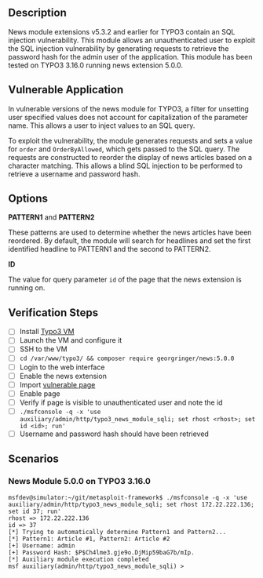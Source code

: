 ## Description

News module extensions v5.3.2 and earlier for TYPO3 contain an SQL injection vulnerability. This module allows an unauthenticated user to exploit the SQL injection vulnerability by generating requests to retrieve the password hash for the admin user of the application. This module has been tested on TYPO3 3.16.0 running news extension 5.0.0.

## Vulnerable Application

In vulnerable versions of the news module for TYPO3, a filter for unsetting user specified values does not account for capitalization of the parameter name. This allows a user to inject values to an SQL query.

To exploit the vulnerability, the module generates requests and sets a value for `order` and `OrderByAllowed`, which gets passed to the SQL query. The requests are constructed to reorder the display of news articles based on a character matching. This allows a blind SQL injection to be performed to retrieve a username and password hash.

## Options

**PATTERN1** and **PATTERN2**

These patterns are used to determine whether the news articles have been reordered. By default, the module will search for headlines and set the first identified headline to PATTERN1 and the second to PATTERN2.

**ID**

The value for query parameter `id` of the page that the news extension is running on.

## Verification Steps

- [ ] Install [Typo3 VM](https://www.turnkeylinux.org/download?file=turnkey-typo3-14.1-jessie-amd64.ova)
- [ ] Launch the VM and configure it
- [ ] SSH to the VM
- [ ]  `cd /var/www/typo3/ && composer require georgringer/news:5.0.0`
- [ ] Login to the web interface
- [ ] Enable the news extension
- [ ] Import [vulnerable page](https://github.com/rapid7/metasploit-framework/files/1015777/T3D__2017-05-20_02-17-z.t3d.zip)
- [ ] Enable page
- [ ] Verify if page is visible to unauthenticated user and note the id
- [ ] `./msfconsole -q -x 'use auxiliary/admin/http/typo3_news_module_sqli; set rhost <rhost>; set id <id>; run'`
- [ ] Username and password hash should have been retrieved

## Scenarios

### News Module 5.0.0 on TYPO3 3.16.0

```
msfdev@simulator:~/git/metasploit-framework$ ./msfconsole -q -x 'use auxiliary/admin/http/typo3_news_module_sqli; set rhost 172.22.222.136; set id 37; run'
rhost => 172.22.222.136
id => 37
[*] Trying to automatically determine Pattern1 and Pattern2...
[*] Pattern1: Article #1, Pattern2: Article #2
[+] Username: admin
[+] Password Hash: $P$Ch4lme3.gje9o.DjMip59baG7b/mIp.
[*] Auxiliary module execution completed
msf auxiliary(admin/http/typo3_news_module_sqli) > 
```
